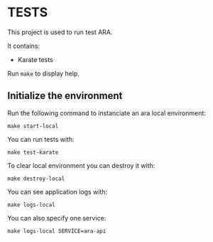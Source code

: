 # TESTS

This project is used to run test ARA.

It contains:

* Karate tests

Run `make` to display help.

## Initialize the environment

Run the following command to instanciate an ara local environment:

```shell
make start-local
```

You can run tests with:

```shell
make test-karate
```

To clear local environment you can destroy it with:

```shell
make destroy-local
```

You can see application logs with:

```shell
make logs-local
```

You can also specify one service:

```shell
make logs-local SERVICE=ara-api
```
